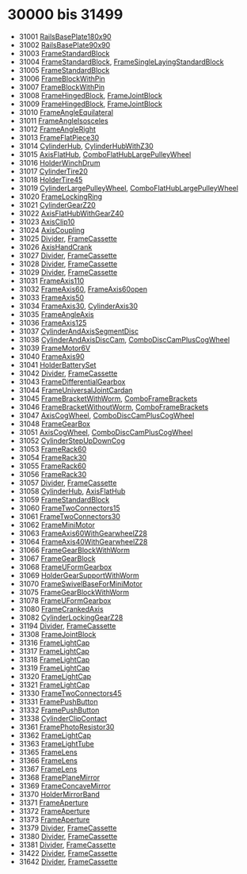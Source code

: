 # 30000 bis 31499
- 31001 [RailsBasePlate180x90](Elements/RailsBasePlate180x90.md)
- 31002 [RailsBasePlate90x90](Elements/RailsBasePlate90x90.md)
- 31003 [FrameStandardBlock](Elements/FrameStandardBlock.md)
- 31004 [FrameStandardBlock](Elements/FrameStandardBlock.md), [FrameSingleLayingStandardBlock](Elements/FrameSingleLayingStandardBlock.md)
- 31005 [FrameStandardBlock](Elements/FrameStandardBlock.md)
- 31006 [FrameBlockWithPin](Elements/FrameBlockWithPin.md)
- 31007 [FrameBlockWithPin](Elements/FrameBlockWithPin.md)
- 31008 [FrameHingedBlock](Elements/FrameHingedBlock.md), [FrameJointBlock](Elements/FrameJointBlock.md)
- 31009 [FrameHingedBlock](Elements/FrameHingedBlock.md), [FrameJointBlock](Elements/FrameJointBlock.md)
- 31010 [FrameAngleEquilateral](Elements/FrameAngleEquilateral.md)
- 31011 [FrameAngleIsosceles](Elements/FrameAngleIsosceles.md)
- 31012 [FrameAngleRight](Elements/FrameAngleRight.md)
- 31013 [FrameFlatPiece30](Elements/FrameFlatPiece30.md)
- 31014 [CylinderHub](Elements/CylinderHub.md), [CylinderHubWithZ30](Elements/CylinderHubWithZ30.md)
- 31015 [AxisFlatHub](Elements/AxisFlatHub.md), [ComboFlatHubLargePulleyWheel](Elements/ComboFlatHubLargePulleyWheel.md)
- 31016 [HolderWinchDrum](Elements/HolderWinchDrum.md)
- 31017 [CylinderTire20](Elements/CylinderTire20.md)
- 31018 [HolderTire45](Elements/HolderTire45.md)
- 31019 [CylinderLargePulleyWheel](Elements/CylinderLargePulleyWheel.md), [ComboFlatHubLargePulleyWheel](Elements/ComboFlatHubLargePulleyWheel.md)
- 31020 [FrameLockingRing](Elements/FrameLockingRing.md)
- 31021 [CylinderGearZ20](Elements/CylinderGearZ20.md)
- 31022 [AxisFlatHubWithGearZ40](Elements/AxisFlatHubWithGearZ40.md)
- 31023 [AxisClip10](Elements/AxisClip10.md)
- 31024 [AxisCoupling](Elements/AxisCoupling.md)
- 31025 [Divider](ModelBase/Divider.md), [FrameCassette](Elements/FrameCassette.md)
- 31026 [AxisHandCrank](Elements/AxisHandCrank.md)
- 31027 [Divider](ModelBase/Divider.md), [FrameCassette](Elements/FrameCassette.md)
- 31028 [Divider](ModelBase/Divider.md), [FrameCassette](Elements/FrameCassette.md)
- 31029 [Divider](ModelBase/Divider.md), [FrameCassette](Elements/FrameCassette.md)
- 31031 [FrameAxis110](Elements/FrameAxis110.md)
- 31032 [FrameAxis60](Elements/FrameAxis60.md), [FrameAxis60open](Elements/FrameAxis60Open.md)
- 31033 [FrameAxis50](Elements/FrameAxis50.md)
- 31034 [FrameAxis30](Elements/FrameAxis30.md), [CylinderAxis30](Elements/CylinderAxis30.md)
- 31035 [FrameAngleAxis](Elements/FrameAngleAxis.md)
- 31036 [FrameAxis125](Elements/FrameAxis125.md)
- 31037 [CylinderAndAxisSegmentDisc](Elements/CylinderAndAxisSegmentDisc.md)
- 31038 [CylinderAndAxisDiscCam](Elements/CylinderAndAxisDiscCam.md), [ComboDiscCamPlusCogWheel](Elements/ComboDiscCamPlusCogWheel.md)
- 31039 [FrameMotor6V](Elements/FrameMotor6V.md)
- 31040 [FrameAxis90](Elements/FrameAxis90.md)
- 31041 [HolderBatterySet](Elements/HolderBatterySet.md)
- 31042 [Divider](ModelBase/Divider.md), [FrameCassette](Elements/FrameCassette.md)
- 31043 [FrameDifferentialGearbox](Elements/FrameDifferentialGearbox.md)
- 31044 [FrameUniversalJointCardan](Elements/FrameUniversalJointCardan.md)
- 31045 [FrameBracketWithWorm](Elements/FrameBracketWithWorm.md), [ComboFrameBrackets](Elements/ComboFrameBrackets.md)
- 31046 [FrameBracketWithoutWorm](Elements/FrameBracketWithoutWorm.md), [ComboFrameBrackets](Elements/ComboFrameBrackets.md)
- 31047 [AxisCogWheel](Elements/AxisCogWheel.md), [ComboDiscCamPlusCogWheel](Elements/ComboDiscCamPlusCogWheel.md)
- 31048 [FrameGearBox](Elements/FrameGearBox.md)
- 31051 [AxisCogWheel](Elements/AxisCogWheel.md), [ComboDiscCamPlusCogWheel](Elements/ComboDiscCamPlusCogWheel.md)
- 31052 [CylinderStepUpDownCog](Elements/CylinderStepUpDownCog.md)
- 31053 [FrameRack60](Elements/FrameRack60.md)
- 31054 [FrameRack30](Elements/FrameRack30.md)
- 31055 [FrameRack60](Elements/FrameRack60.md)
- 31056 [FrameRack30](Elements/FrameRack30.md)
- 31057 [Divider](ModelBase/Divider.md), [FrameCassette](Elements/FrameCassette.md)
- 31058 [CylinderHub](Elements/CylinderHub.md), [AxisFlatHub](Elements/AxisFlatHub.md)
- 31059 [FrameStandardBlock](Elements/FrameStandardBlock.md)
- 31060 [FrameTwoConnectors15](Elements/FrameTwoConnectors15.md)
- 31061 [FrameTwoConnectors30](Elements/FrameTwoConnectors30.md)
- 31062 [FrameMiniMotor](Elements/FrameMiniMotor.md)
- 31063 [FrameAxis60WithGearwheelZ28](Elements/FrameAxis60WithGearwheelZ28.md)
- 31064 [FrameAxis40WithGearwheelZ28](Elements/FrameAxis40WithGearwheelZ28.md)
- 31066 [FrameGearBlockWithWorm](Elements/FrameGearBlockWithWorm.md)
- 31067 [FrameGearBlock](Elements/FrameGearBlock.md)
- 31068 [FrameUFormGearbox](Elements/FrameUFormGearbox.md)
- 31069 [HolderGearSupportWithWorm](Elements/HolderGearSupportWithWorm.md)
- 31070 [FrameSwivelBaseForMiniMotor](Elements/FrameSwivelBaseForMiniMotor.md)
- 31075 [FrameGearBlockWithWorm](Elements/FrameGearBlockWithWorm.md)
- 31078 [FrameUFormGearbox](Elements/FrameUFormGearbox.md)
- 31080 [FrameCrankedAxis](Elements/FrameCrankedAxis.md)
- 31082 [CylinderLockingGearZ28](Elements/CylinderLockingGearZ28.md)
- 31194 [Divider](ModelBase/Divider.md), [FrameCassette](Elements/FrameCassette.md)
- 31308 [FrameJointBlock](Elements/FrameJointBlock.md)
- 31316 [FrameLightCap](Elements/FrameLightCap.md)
- 31317 [FrameLightCap](Elements/FrameLightCap.md)
- 31318 [FrameLightCap](Elements/FrameLightCap.md)
- 31319 [FrameLightCap](Elements/FrameLightCap.md)
- 31320 [FrameLightCap](Elements/FrameLightCap.md)
- 31321 [FrameLightCap](Elements/FrameLightCap.md)
- 31330 [FrameTwoConnectors45](Elements/FrameTwoConnectors45.md)
- 31331 [FramePushButton](Elements/FramePushButton.md)
- 31332 [FramePushButton](Elements/FramePushButton.md)
- 31338 [CylinderClipContact](Elements/CylinderClipContact.md)
- 31361 [FramePhotoResistor30](Elements/FramePhotoResistor30.md)
- 31362 [FrameLightCap](Elements/FrameLightCap.md)
- 31363 [FrameLightTube](Elements/FrameLightTube.md)
- 31365 [FrameLens](Elements/FrameLens.md)
- 31366 [FrameLens](Elements/FrameLens.md)
- 31367 [FrameLens](Elements/FrameLens.md)
- 31368 [FramePlaneMirror](Elements/FramePlaneMirror.md)
- 31369 [FrameConcaveMirror](Elements/FrameConcaveMirror.md)
- 31370 [HolderMirrorBand](Elements/HolderMirrorBand.md)
- 31371 [FrameAperture](Elements/FrameAperture.md)
- 31372 [FrameAperture](Elements/FrameAperture.md)
- 31373 [FrameAperture](Elements/FrameAperture.md)
- 31379 [Divider](ModelBase/Divider.md), [FrameCassette](Elements/FrameCassette.md)
- 31380 [Divider](ModelBase/Divider.md), [FrameCassette](Elements/FrameCassette.md)
- 31381 [Divider](ModelBase/Divider.md), [FrameCassette](Elements/FrameCassette.md)
- 31422 [Divider](ModelBase/Divider.md), [FrameCassette](Elements/FrameCassette.md)
- 31642 [Divider](ModelBase/Divider.md), [FrameCassette](Elements/FrameCassette.md)
